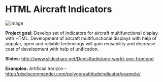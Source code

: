 HTML Aircraft Indicators
========================
![image](http://pixelscommander.com/polygon/attitudeindicator/attitudeindicator.png)

**Project goal:** Develop set of indicators for aircraft multifunctional display with HTML. Development of aircraft multifunctional displays with help of popular, open and reliable technology will gain reusability and decrease cost of development with help of unification.

**Slides:** http://www.slideshare.net/DenisRadin/one-world-one-frontend

**Examples:**
Artificial horizon - http://pixelscommander.com/polygon/attitudeindicator/example/
